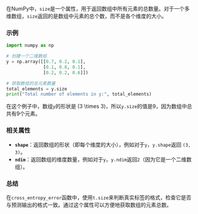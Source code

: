 在NumPy中，`size`是一个属性，用于返回数组中所有元素的总数量。对于一个多维数组，`size`返回的是数组中元素的总个数，而不是各个维度的大小。

### 示例

```python
import numpy as np

# 创建一个二维数组
y = np.array([[0.7, 0.2, 0.1], 
              [0.1, 0.8, 0.1], 
              [0.2, 0.2, 0.6]])

# 获取数组的总元素数量
total_elements = y.size
print("Total number of elements in y:", total_elements)
```

在这个例子中，数组`y`的形状是 \(3 \times 3\)，所以`y.size`的值是9，因为数组中总共有9个元素。

### 相关属性

- **`shape`**：返回数组的形状（即每个维度的大小），例如对于`y`，`y.shape`返回 `(3, 3)`。
- **`ndim`**：返回数组的维度数量，例如对于`y`，`y.ndim`返回`2`（因为它是一个二维数组）。

### 总结

在`cross_entropy_error`函数中，使用`t.size`来判断真实标签的格式，检查它是否与预测输出的格式一致。通过这个属性可以方便地获取数组的元素总数。